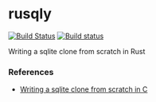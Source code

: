 # rusqly

[![Build Status](https://travis-ci.org/gky360/rusqly.svg?branch=master)](https://travis-ci.org/gky360/rusqly)
[![Build status](https://ci.appveyor.com/api/projects/status/4pu7ktkc37chdeww?svg=true)](https://ci.appveyor.com/project/gky360/rusqly)

Writing a sqlite clone from scratch in Rust


### References

- [Writing a sqlite clone from scratch in C](https://cstack.github.io/db_tutorial/)